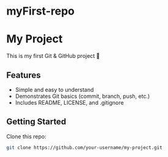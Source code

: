 # myFirst-repo
# My Project

This is my first Git & GitHub project 🚀

## Features
- Simple and easy to understand
- Demonstrates Git basics (commit, branch, push, etc.)
- Includes README, LICENSE, and .gitignore

## Getting Started
Clone this repo:
```bash
git clone https://github.com/your-username/my-project.git 
